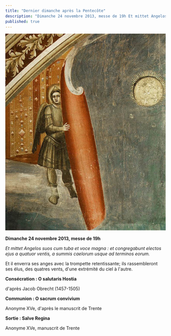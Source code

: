 ```yaml
---
title: "Dernier dimanche après la Pentecôte"
description: "Dimanche 24 novembre 2013, messe de 19h Et mittet Angelos suos cum tuba et voce magna : et congregabunt electos ejus a quatuor ventis, a summis caelorum usque ad terminos eorum. Et il enverra ses anges avec la trompette retentissante; ils rassembleront..."
published: true
---
```



![](/images/2013-11-23-ange-apocalypse-giotto.jpg)

**Dimanche 24 novembre 2013, messe de 19h**

*Et mittet Angelos suos cum tuba et voce magna : et congregabunt electos ejus a quatuor ventis, a summis caelorum usque ad terminos eorum.*

Et il enverra ses anges avec la trompette retentissante; ils rassembleront ses élus, des quatres vents, d'une extrémité du ciel à l'autre.

**Consécration : O salutaris Hostia**

d'après Jacob Obrecht (1457-1505)

**Communion : O sacrum convivium**

Anonyme XVe, d'après le manuscrit de Trente

**Sortie : Salve Regina**

Anonyme XVe, manuscrit de Trente
